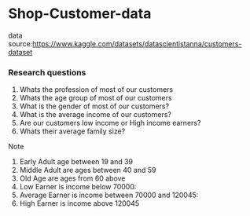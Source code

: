 # Shop-Customer-data

data source:https://www.kaggle.com/datasets/datascientistanna/customers-dataset

### Research questions
1. Whats the profession of most of our customers
2. Whats the age group of most of our customers
3. What is the gender of most of our customers?
4. What is the average income of our customers?
5. Are our customers low income or High income earners?
6. Whats their average family size?


Note
1. Early Adult age between 19 and 39
2. Middle Adult are ages between 40 and 59
3. Old Age are ages from 60 above  
4. Low Earner is income below 70000:
5. Average Earner is income between 70000 and 120045:
6. High Earner is income above 120045
